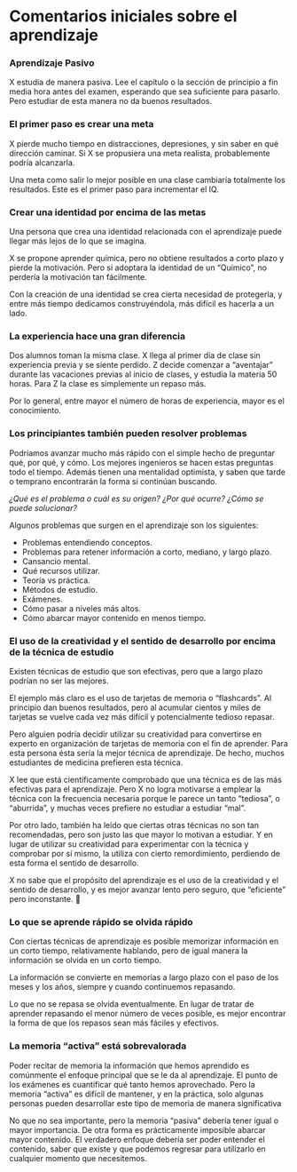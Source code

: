 # Comentarios iniciales sobre el aprendizaje

### **Aprendizaje Pasivo**

X estudia de manera pasiva. Lee el capítulo o la sección de principio a fin media hora antes del examen, esperando que sea suficiente para pasarlo. Pero estudiar de esta manera no da buenos resultados.

### El primer paso es crear una meta

X pierde mucho tiempo en distracciones, depresiones, y sin saber en qué dirección caminar. Si X se propusiera una meta realista, probablemente podría alcanzarla. 

Una meta como salir lo mejor posible en una clase cambiaría totalmente los resultados. Este es el primer paso para incrementar el IQ.

### Crear una identidad por encima de las metas

Una persona que crea una identidad relacionada con el aprendizaje puede llegar más lejos de lo que se imagina. 

X se propone aprender química, pero no obtiene resultados a corto plazo y pierde la motivación. Pero si adoptara la identidad de un “Químico”, no perdería la motivación tan fácilmente. 

Con la creación de una identidad se crea cierta necesidad de protegerla, y entre más tiempo dedicamos construyéndola, más difícil es hacerla a un lado. 

### La experiencia hace una gran diferencia

Dos alumnos toman la misma clase. X llega al primer día de clase sin experiencia previa y se siente perdido. Z decide comenzar a “aventajar” durante las vacaciones previas al inicio de clases, y estudia la materia 50 horas. Para Z la clase es simplemente un repaso más.

Por lo general, entre mayor el número de horas de experiencia, mayor es el conocimiento. 

### Los principiantes también pueden resolver problemas

Podríamos avanzar mucho más rápido con el simple hecho de preguntar qué, por qué, y cómo. Los  mejores ingenieros se hacen estas preguntas todo el tiempo. Además tienen una mentalidad optimista, y saben que tarde o temprano encontrarán la forma si continúan buscando. 

*¿Qué es el problema o cuál es su origen? ¿Por qué ocurre? ¿Cómo se puede solucionar?*

Algunos problemas que surgen en el aprendizaje son los siguientes:

- Problemas entendiendo conceptos.
- Problemas para retener información a corto, mediano, y largo plazo.
- Cansancio mental.
- Qué recursos utilizar.
- Teoría vs práctica.
- Métodos de estudio.
- Exámenes.
- Cómo pasar a niveles más altos.
- Cómo abarcar mayor contenido en menos tiempo.

### **El uso de la creatividad y el sentido de desarrollo por encima de la técnica de estudio**

Existen técnicas de estudio que son efectivas, pero que a largo plazo podrían no ser las mejores. 

El ejemplo más claro es el uso de tarjetas de memoria o “flashcards”. Al principio dan buenos resultados, pero al acumular cientos y miles de tarjetas se vuelve cada vez más difícil y potencialmente tedioso repasar. 

Pero alguien podría decidir utilizar su creatividad para convertirse en experto en organización de tarjetas de memoria con el fin de aprender. Para esta persona ésta sería la mejor técnica de aprendizaje.  De hecho, muchos estudiantes de medicina prefieren esta técnica.

X lee que está científicamente comprobado que una técnica es de las más efectivas para el aprendizaje. Pero X no logra motivarse a emplear la técnica con la frecuencia necesaria porque le parece un tanto “tediosa”, o “aburrida”, y muchas veces prefiere no estudiar a estudiar “mal”.

Por otro lado, también ha leído que ciertas otras técnicas no son tan recomendadas, pero son justo las que mayor lo motivan a estudiar.  Y en lugar de utilizar su creatividad para experimentar con la técnica y comprobar por sí mismo, la utiliza con cierto remordimiento, perdiendo de esta forma el sentido de desarrollo.  

X no sabe que el propósito del aprendizaje es el uso de la creatividad y el sentido de desarrollo, y es mejor avanzar lento pero seguro, que “eficiente” pero inconstante. 🐢

### Lo que se aprende rápido se olvida rápido

Con ciertas técnicas de aprendizaje es posible memorizar información en un corto tiempo, relativamente hablando, pero de igual manera la información se olvida en un corto tiempo. 

La información se convierte en memorias a largo plazo con el paso de los meses y los años, siempre y cuando continuemos repasando. 

Lo que no se repasa se olvida eventualmente. En lugar de tratar de aprender repasando el menor número de veces posible, es mejor encontrar la forma de que los repasos sean más fáciles y efectivos.

### La memoria “activa” está sobrevalorada

Poder recitar de memoria la información que hemos aprendido es comúnmente el enfoque principal que se le da al aprendizaje. El punto de los exámenes es cuantificar qué tanto hemos aprovechado. Pero la memoria “activa” es difícil de mantener, y en la práctica, solo algunas personas pueden desarrollar este tipo de memoria de manera significativa

No que no sea importante, pero la memoria “pasiva” debería tener igual o mayor importancia. De otra forma es prácticamente imposible abarcar mayor contenido. El verdadero enfoque debería ser poder entender el contenido, saber que existe y que podemos regresar para utilizarlo en cualquier momento que necesitemos.
